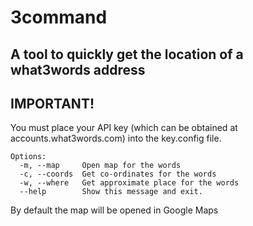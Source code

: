 # 3command
## A tool to quickly get the location of a what3words address

## IMPORTANT!
You must place your API key (which can be obtained at accounts.what3words.com) into the key.config file.

```
Options:
  -m, --map     Open map for the words
  -c, --coords  Get co-ordinates for the words
  -w, --where   Get approximate place for the words
  --help        Show this message and exit.
```

By default the map will be opened in Google Maps
